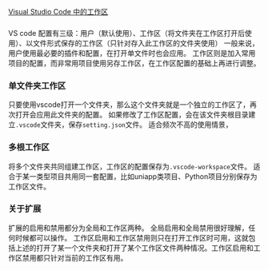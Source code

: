 [Visual Studio Code 中的工作区](https://code.visualstudio.com/docs/editor/workspaces#_workspace-settings)
### 
VS code 配置有三级：用户（默认使用）、工作区（将文件夹在工作区打开后使用）、以文件形式保存的工作区（只针对存入此工作区的文件夹使用）
一般来说，用户使用最必要的插件和配置，在打开单文件时也会应用。
工作区则是加入常用项目的配置，而非常用项目使用另存工作区，在工作区配置的基础上再进行调整。

### 单文件夹工作区
只要使用vscode打开一个文件夹，那么这个文件夹就是一个独立的工作区了，再次打开会应用此文件夹的配置。
如果修改了工作区配置，会在该文件夹根目录建立`.vscode`文件夹，保存`setting.json`文件。
适合频次不高的使用情景，
### 多根工作区
将多个文件夹共同组建工作区，工作区的配置保存为`.vscode-workspace`文件。
适合于某一类型项目共用同一套配置，比如uniapp类项目、Python项目分别保存为工作区文件。

### 关于扩展
扩展的启用和禁用都分为全局和工作区两种。
全局启用和全局禁用很好理解，任何时候都可以操作。
工作区启用和工作区禁用则只在打开工作区时可用，这就包括上述的打开了某一个文件夹和打开了某个工作区文件两种情况。工作区启用和工作区禁用都只针对当前的工作区有用。